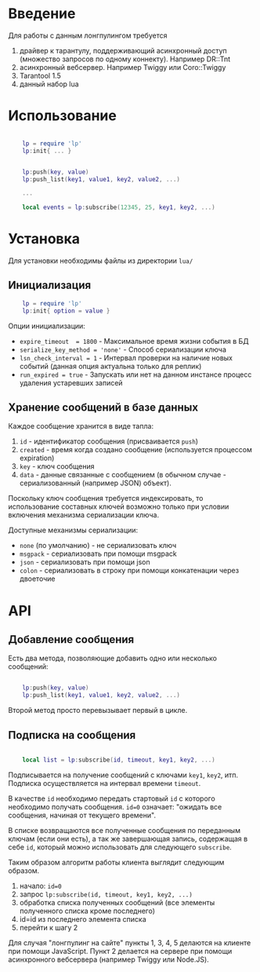 # Введение

Для работы с данным лонгпулингом требуется

1. драйвер к тарантулу, поддерживающий асинхронный доступ (множество запросов
по одному коннекту). Например DR::Tnt
1. асинхронный вебсервер. Например Twiggy или Coro::Twiggy
1. Tarantool 1.5
1. данный набор lua

# Использование

```lua

    lp = require 'lp'
    lp:init{ ... }


    lp:push(key, value)
    lp:push_list(key1, value1, key2, value2, ...)

    ...

    local events = lp:subscribe(12345, 25, key1, key2, ...)

```

# Установка

Для установки необходимы файлы из директории `lua/`


## Инициализация

```lua
    lp = require 'lp'
    lp:init{ option = value }
```

Опции инициализации:

* `expire_timeout  = 1800` - Максимальное время жизни события в БД
* `serialize_key_method = 'none'` - Способ сериализации ключа
* `lsn_check_interval = 1` - Интервал проверки на наличие новых событий
(данная опция актуальна только для реплик)
* `run_expired = true` - Запускать или нет на данном инстансе процесс удаления
устаревших записей


## Хранение сообщений в базе данных

Каждое сообщение хранится в виде тапла:

1. `id` - идентификатор сообщения (присваивается `push`)
1. `created` - время когда создано сообщение (используется процессом
expiration)
1. `key` - ключ сообщения
1. `data` - данные связанные с сообщением (в обычном случае - сериализованный
(например JSON) объект).


Поскольку ключ сообщения требуется индексировать, то использование составных
ключей возможно только при условии включения механизма сериализации ключа.

Доступные механизмы сериализации:

* `none` (по умолчанию) - не сериализовать ключ
* `msgpack` - сериализовать при помощи msgpack
* `json` - сериализовать при помощи json
* `colon` - сериализовать в строку при помощи конкатенации через двоеточие

# API

## Добавление сообщения

Есть два метода, позволяющие добавить одно или несколько сообщений:

```lua

    lp:push(key, value)
    lp:push_list(key1, value1, key2, value2, ...)

```

Второй метод просто перевызывает первый в цикле.

## Подписка на сообщения

```lua

    local list = lp:subscribe(id, timeout, key1, key2, ...)

```

Подписывается на получение сообщений с ключами `key1`, `key2`, итп.
Подписка осуществляется на интервал времени `timeout`.

В качестве `id` необходимо передать стартовый `id` с которого
необходимо получать сообщения. `id=0` означает: "ожидать все сообщения,
начиная от текущего времени".

В списке возвращаются все полученные сообщения по переданным ключам
(если они есть), а так же завершающая запись, содержащая в себе
`id`, который можно использовать для следующего `subscribe`.

Таким образом алгоритм работы клиента выглядит следующим образом.


1. начало: `id=0`
2. запрос `lp:subscribe(id, timeout, key1, key2, ...)`
3. обработка списка полученных сообщений (все элементы полученного списка кроме последнего)
4. id=id из последнего элемента списка
5. перейти к шагу 2

Для случая "лонгпулинг на сайте" пункты 1, 3, 4, 5 делаются на
клиенте при помощи JavaScript.
Пункт 2 делается на сервере при помощи асинхронного вебсервера
(например Twiggy или Node.JS).

